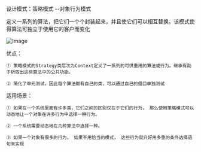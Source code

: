 设计模式：策略模式 --对象行为模式

定义一系列的算法，把它们一个个封装起来，并且使它们可以相互替换。该模式使得算法可独立于使用它的客户而变化

![Image](https://img-blog.csdn.net/20181015220302538?watermark/2/text/aHR0cHM6Ly9ibG9nLmNzZG4ubmV0L3FxXzIxNTczODk5/font/5a6L5L2T/fontsize/400/fill/I0JBQkFCMA==/dissolve/70)

优点：

    ① 策略模式的Strategy类层次为Context定义了一系列的可供重用的算法或行为。继承有助于析取出这些算法中的公共功能。
    
    ② 简化了单元测试，因此每个算法都有自己的类，可以通过自己的借口单独测试

适用场景：

    ① 如果在一个系统里面有许多类，它们之间的区别仅在于它们的行为， 那么使用策略模式可以动态地让一个对象在许多行为中选择一种行为。
    
    ② 一个系统需要动态地在几种算法中选择一种。
    
    ③ 如果一个对象有很多的行为， 如果不用恰当的模式， 这些行为就只好用多重的条件选择语句来实现
    
    
